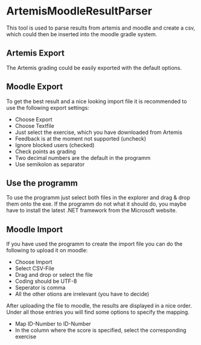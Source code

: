 # ArtemisMoodleResultParser
This tool is used to parse results from artemis and moodle and create a csv, which could then be inserted into the moodle gradle system.

## Artemis Export
The Artemis grading could be easily exported with the default options.

## Moodle Export
To get the best result and a nice looking import file it is recommended to use the following export settings:
 - Choose Export
 - Choose Textfile
 - Just select the exercise, which you have downloaded from Artemis
 - Feedback is at the moment not supported (uncheck)
 - Ignore blocked users (checked)
 - Check points as grading
 - Two decimal numbers are the default in the programm
 - Use semikolon as separator

## Use the programm
To use the programm just select both files in the explorer and drag & drop them onto the exe.
If the programm do not what it should do, you maybe have to install the latest .NET framework from the Microsoft website.

## Moodle Import
If you have used the programm to create the import file you can do the following to upload it on moodle:
 - Choose Import
 - Select CSV-File
 - Drag and drop or select the file
 - Coding should be UTF-8
 - Seperator is comma
 - All the other otions are irrelevant (you have to decide)

After uploading the file to moodle, the results are displayed in a nice order. Under all those entries you will find some options to specify the mapping.
 - Map ID-Number to ID-Number
 - In the column where the score is specified, select the corresponding exercise